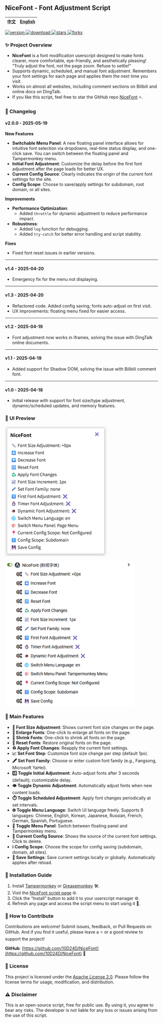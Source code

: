 ## NiceFont - Font Adjustment Script

| <a href="https://github.com/10D24D/NiceFont/blob/main/README.md">中文</a> | <a href="https://github.com/10D24D/NiceFont/blob/main/docs/README_EN.md">English</a> |
| ------------------------------------------------------------ | ------------------------------------------------------------ |

<a href="https://greasyfork.org/scripts/533232-nicefont" target="_blank">
<img alt="version" src="https://img.shields.io/greasyfork/v/533232?style=for-the-badge&label=Version&logo=velog&logoColor=BE95FF&color=7B68EE"></img>
<img alt="download" src="https://img.shields.io/greasyfork/dt/533232?style=for-the-badge&label=Installs&logo=bilibili&logoColor=78FF96"></img>
</a>
<a href="https://github.com/10D24D/NiceFont" target="_blank">
<img alt="stars" src="https://img.shields.io/github/stars/10D24D/NiceFont?style=for-the-badge&label=Stars&logo=undertale&logoColor=red&color=orange"></img>
<img alt="forks" src="https://img.shields.io/github/forks/10D24D/NiceFont?style=for-the-badge&label=Forks&logo=stackshare&logoColor=green&color=0AC18E"></img>
</a>

### ✨ Project Overview

- **NiceFont** is a font modification userscript designed to make fonts clearer, more comfortable, eye-friendly, and aesthetically pleasing! “Truly adjust the font, not the page zoom. Refuse to settle!”
- Supports dynamic, scheduled, and manual font adjustment. Remembers your font settings for each page and applies them the next time you visit.
- Works on almost all websites, including comment sections on Bilibili and online docs on DingTalk.
- If you like this script, feel free to star the GitHub repo [NiceFont](https://github.com/10D24D/NiceFont) ⭐.

### 📜 Changelog

#### v2.0.0 - 2025-05-19

**New Features**

- **Switchable Menu Panel**: A new floating panel interface allows for intuitive font selection via dropdowns, real-time status display, and one-click save. You can switch between the floating panel and Tampermonkey menu.
- **Initial Font Adjustment**: Customize the delay before the first font adjustment after the page loads for better UX.
- **Current Config Source**: Clearly indicates the origin of the current font settings for the site.
- **Config Scope**: Choose to save/apply settings for subdomain, root domain, or all sites.

**Improvements**

- **Performance Optimization**:
  - Added `throttle` for dynamic adjustment to reduce performance impact.
- **Robustness**:
  - Added `log` function for debugging.
  - Added `try-catch` for better error handling and script stability.

**Fixes**

- Fixed font reset issues in earlier versions.

---

#### v1.4 - 2025-04-20

- Emergency fix for the menu not displaying.

---

#### v1.3 - 2025-04-20

- Refactored code. Added config saving; fonts auto-adjust on first visit.
- UX improvements: floating menu fixed for easier access.

---

#### v1.2 - 2025-04-19

- Font adjustment now works in iframes, solving the issue with DingTalk online documents.

---

#### v1.1 - 2025-04-19

- Added support for Shadow DOM, solving the issue with Bilibili comment font.

---

#### v1.0 - 2025-04-18

- Initial release with support for font size/type adjustment, dynamic/scheduled updates, and memory features.

### 🎨 UI Preview

<img alt="UI" src="https://raw.githubusercontent.com/10D24D/NiceFont/refs/heads/main/static/ui_1_en.png"></img>

<img alt="UI" src="https://raw.githubusercontent.com/10D24D/NiceFont/refs/heads/main/static/ui_2_en.png"></img>

### 📑 Main Features

- **📏 Font Size Adjustment**: Shows current font size changes on the page.
- **🔼 Enlarge Fonts**: One-click to enlarge all fonts on the page.
- **🔽 Shrink Fonts**: One-click to shrink all fonts on the page.
- **🔁 Reset Fonts**: Restore original fonts on the page.
- **♻️ Apply Font Changes**: Reapply the current font settings.
- **📈 Set Font Step**: Customize font size change per step (default 1px).
- **🖋️ Set Font Family**: Choose or enter custom font family (e.g., Fangsong, Microsoft YaHei).
- **1️⃣ Toggle Initial Adjustment**: Auto-adjust fonts after 3 seconds (default); customizable delay.
- **👁️ Toggle Dynamic Adjustment**: Automatically adjust fonts when new content loads.
- **⏱️ Toggle Scheduled Adjustment**: Apply font changes periodically at set intervals.
- **🌐 Toggle Menu Language**: Switch UI language freely. Supports 9 languages: Chinese, English, Korean, Japanese, Russian, French, German, Spanish, Portuguese.
- **🎨 Toggle Menu Panel**: Switch between floating panel and Tampermonkey menu.
- **📍 Current Config Source**: Shows the source of the current font settings. Click to delete.
- **ℹ️ Config Scope**: Choose the scope for config saving (subdomain, domain, all sites).
- **💾 Save Settings**: Save current settings locally or globally. Automatically applies after reload.

### 🚀 Installation Guide

1. Install [Tampermonkey](https://www.tampermonkey.net/) or [Greasemonkey](https://www.greasespot.net/) 🛠️.
2. Visit the [NiceFont script page](https://greasyfork.org/en/scripts/533232-nicefont) 🌐.
3. Click the “Install” button to add it to your userscript manager ⚙️.
4. Refresh any page and access the script menu to start using it 🔄.

### 🤝 How to Contribute

Contributions are welcome! Submit issues, feedback, or Pull Requests on GitHub. And if you find it useful, please leave a ⭐ or a good review to support the project!

**GitHub**: [https://github.com/10D24D/NiceFont](https://github.com/10D24D/NiceFont) 📍

### 📝 License

This project is licensed under the [Apache License 2.0](https://www.apache.org/licenses/LICENSE-2.0). Please follow the license terms for usage, modification, and distribution.

### ⚠️ Disclaimer

This is an open-source script, free for public use. By using it, you agree to bear any risks. The developer is not liable for any loss or issues arising from the use of this script.
